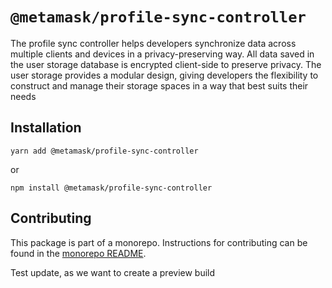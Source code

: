 # `@metamask/profile-sync-controller`

The profile sync controller helps developers synchronize data across multiple clients and devices in a privacy-preserving way. All data saved in the user storage database is encrypted client-side to preserve privacy. The user storage provides a modular design, giving developers the flexibility to construct and manage their storage spaces in a way that best suits their needs

## Installation

`yarn add @metamask/profile-sync-controller`

or

`npm install @metamask/profile-sync-controller`

## Contributing

This package is part of a monorepo. Instructions for contributing can be found in the [monorepo README](https://github.com/MetaMask/core#readme).

Test update, as we want to create a preview build